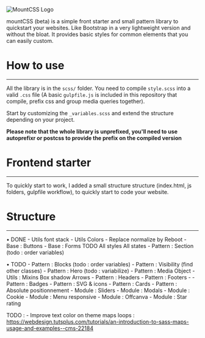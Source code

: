 ![MountCSS Logo](http://barbo.sa.com/16FPu/60Bwg3lr+)  

mountCSS (beta) is a simple front starter and small pattern library to quickstart your websites. Like Bootstrap in a very lightweight version and without the bloat. It provides basic styles for common elements that you can easily custom.  

# How to use
---
All the library is in the `scss/` folder. You need to compile `style.scss` into a valid `.css` file (A basic `gulpfile.js` is included in this repository that compile, prefix css and group media queries together).  

Start by customizing the `_variables.scss` and extend the structure depending on your project.
  
**Please note that the whole library is unprefixed, you'll need to use autoprefixr or postcss to provide the prefix on the compiled version**

# Frontend starter
---

To quickly start to work, I added a small structure structure (index.html, js folders, gulpfile workflow), to quickly start to code your website.

# Structure
---

• DONE
    - Utils font stack
    - Utils Colors
    - Replace normalize by Reboot
    - Base : Buttons
    - Base : Forms TODO
        All styles
        All states
    - Pattern : Section (todo : order variables)

• TODO
    - Pattern : Blocks (todo : order variables)
    - Pattern : Visibility (find other classes)
    - Pattern : Hero (todo : variabilize)
    - Pattern : Media Object
    - Utils : Mixins
        Box shadow
        Arrows
    - Pattern : Headers
    - Pattern : Footers
    - 
    - Pattern : Badges
    - Pattern : SVG & icons
    - Pattern : Cards
    - Pattern : Absolute positionnement
    - Module : Sliders
    - Module : Modals
    - Module : Cookie
    - Module : Menu responsive
    - Module : Offcanva
    - Module : Star rating


TODO :
    - Improve text color on theme maps loops : https://webdesign.tutsplus.com/tutorials/an-introduction-to-sass-maps-usage-and-examples--cms-22184
